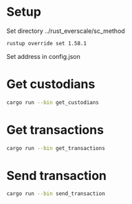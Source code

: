 # Setup  
Set directory ../rust_everscale/sc_method  
```bash
rustup override set 1.58.1
```
Set address in config.json  

# Get custodians  
```bash
cargo run --bin get_custodians
```

# Get transactions  
```bash
cargo run --bin get_transactions
```

# Send transaction  
```bash
cargo run --bin send_transaction
```
